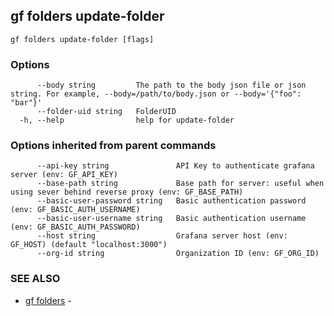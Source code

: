 ## gf folders update-folder



```
gf folders update-folder [flags]
```

### Options

```
      --body string         The path to the body json file or json string. For example, --body=/path/to/body.json or --body='{"foo": "bar"}'
      --folder-uid string   FolderUID
  -h, --help                help for update-folder
```

### Options inherited from parent commands

```
      --api-key string               API Key to authenticate grafana server (env: GF_API_KEY)
      --base-path string             Base path for server: useful when using sever behind reverse proxy (env: GF_BASE_PATH)
      --basic-user-password string   Basic authentication password (env: GF_BASIC_AUTH_USERNAME)
      --basic-user-username string   Basic authentication username (env: GF_BASIC_AUTH_PASSWORD)
      --host string                  Grafana server host (env: GF_HOST) (default "localhost:3000")
      --org-id string                Organization ID (env: GF_ORG_ID)
```

### SEE ALSO

* [gf folders](gf_folders.md)	 - 

